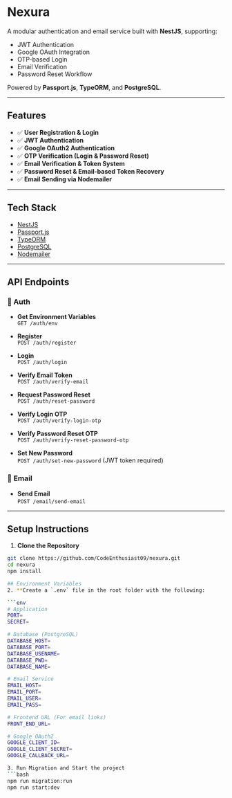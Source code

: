 # Nexura

A modular authentication and email service built with **NestJS**, supporting:

- JWT Authentication
- Google OAuth Integration
- OTP-based Login
- Email Verification
- Password Reset Workflow

Powered by **Passport.js**, **TypeORM**, and **PostgreSQL**.

---

## Features

- ✅ **User Registration & Login**
- ✅ **JWT Authentication**
- ✅ **Google OAuth2 Authentication**
- ✅ **OTP Verification (Login & Password Reset)**
- ✅ **Email Verification & Token System**
- ✅ **Password Reset & Email-based Token Recovery**
- ✅ **Email Sending via Nodemailer**

---

## Tech Stack

- [NestJS](https://nestjs.com/)
- [Passport.js](http://www.passportjs.org/)
- [TypeORM](https://typeorm.io/)
- [PostgreSQL](https://www.postgresql.org/)
- [Nodemailer](https://nodemailer.com/)

---

## API Endpoints

### 📖 Auth

- **Get Environment Variables**  
  `GET /auth/env`

- **Register**  
  `POST /auth/register`

- **Login**  
  `POST /auth/login`

- **Verify Email Token**  
  `POST /auth/verify-email`

- **Request Password Reset**  
  `POST /auth/reset-password`

- **Verify Login OTP**  
  `POST /auth/verify-login-otp`

- **Verify Password Reset OTP**  
  `POST /auth/verify-reset-password-otp`

- **Set New Password**  
  `POST /auth/set-new-password` (JWT token required)

### 📧 Email

- **Send Email**  
  `POST /email/send-email`

---

## Setup Instructions

1. **Clone the Repository**

```bash
git clone https://github.com/CodeEnthusiast09/nexura.git
cd nexura
npm install

## Environment Variables
2. **Create a `.env` file in the root folder with the following:

```env
# Application
PORT=
SECRET=

# Database (PostgreSQL)
DATABASE_HOST=
DATABASE_PORT=
DATABASE_USENAME=
DATABASE_PWD=
DATABASE_NAME=

# Email Service
EMAIL_HOST=
EMAIL_PORT=
EMAIL_USER=
EMAIL_PASS=

# Frontend URL (For email links)
FRONT_END_URL=

# Google OAuth2
GOOGLE_CLIENT_ID= 
GOOGLE_CLIENT_SECRET= 
GOOGLE_CALLBACK_URL= 

3. Run Migration and Start the project 
```bash
npm run migration:run
npm run start:dev
